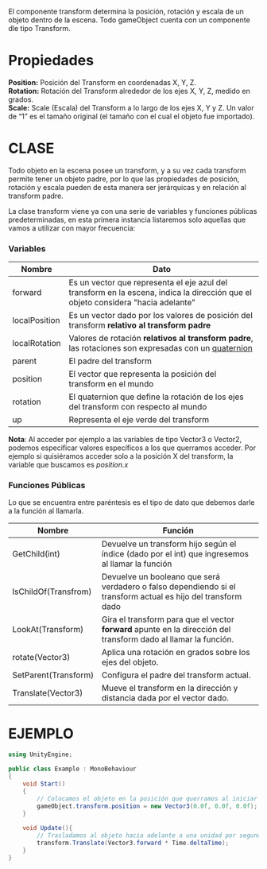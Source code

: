 El componente transform determina la posición, rotación y escala de un objeto dentro de la escena. 
Todo gameObject cuenta con un componente dle tipo Transform.

# Propiedades

**Position:** 	Posición del Transform en coordenadas X, Y, Z.  
**Rotation:** 	Rotación del Transform alrededor de los ejes X, Y, Z, medido en grados.  
**Scale:** 	Scale (Escala) del Transform a lo largo de los ejes X, Y y Z. Un valor de “1” es el tamaño original (el tamaño con el cual el objeto fue importado).  


# CLASE
Todo objeto en la escena posee un transform, y a su vez cada transform permite tener un objeto padre, por lo que las propiedades de posición, rotación y escala pueden de esta manera ser jerárquicas y en relación al transform padre.

La clase transform viene ya con una serie de variables y funciones públicas predeterminadas, en esta primera instancia listaremos solo aquellas que vamos a utilizar con mayor frecuencia:

### Variables
Nombre | Dato
------------ | -------------
forward | Es un vector que representa el eje azul del transform en la escena, indica la dirección que el objeto considera "hacia adelante"
localPosition | Es un vector dado por los valores de posición del transform **relativo al transform padre**
localRotation | Valores de rotación **relativos al transform padre**, las rotaciones son expresadas con un [quaternion](https://docs.unity3d.com/es/current/ScriptReference/Quaternion.html)
parent | El padre del transform
position | El vector que representa la posición del transform en el mundo
rotation | El quaternion que define la rotación de los ejes del transform con respecto al mundo
up | Representa el eje verde del transform

**Nota**: Al acceder por ejemplo a las variables de tipo Vector3 o Vector2, podemos especificar valores específicos a los que querramos acceder. Por ejemplo si quisiéramos acceder solo a la posición X del transform, la variable que buscamos es *position.x* 

### Funciones Públicas
Lo que se encuentra entre paréntesis es el tipo de dato que debemos darle a la función al llamarla.

Nombre | Función
------------ | -------------
GetChild(int) | Devuelve un transform hijo según el índice (dado por el int) que ingresemos al llamar la función
IsChildOf(Transfrom) | Devuelve un booleano que será verdadero o falso dependiendo si el transform actual es hijo del transform dado
LookAt(Transform) | Gira el transform para que el vector **forward** apunte en la dirección del transform dado al llamar la función.
rotate(Vector3) | Aplica una rotación en grados sobre los ejes del objeto.
SetParent(Transform) | Configura el padre del transform actual.
Translate(Vector3) | Mueve el transform en la dirección y distancia dada por el vector dado.



# EJEMPLO

```C#
using UnityEngine;

public class Example : MonoBehaviour
{
    void Start()
    {    
        // Colocamos el objeto en la posición que querramos al iniciar el programa.
        gameObject.transform.position = new Vector3(0.0f, 0.0f, 0.0f); 
    }
    
    void Update(){
        // Trasladamos al objeto hacia adelante a una unidad por segundo.
        transform.Translate(Vector3.forward * Time.deltaTime);
    }
}
```
